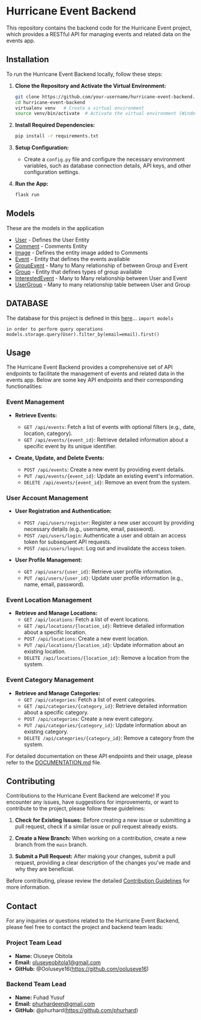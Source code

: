 # Hurricane Event Backend

This repository contains the backend code for the Hurricane Event project, which provides a RESTful API for managing events and related data on the events app.

## Installation

To run the Hurricane Event Backend locally, follow these steps:

1. **Clone the Repository and Activate the Virtual Environment:** 
   ```bash
   git clone https://github.com/your-username/hurricane-event-backend.git
   cd hurricane-event-backend
   virtualenv venv   # Create a virtual environment
   source venv/bin/activate  # Activate the virtual environment (Windows users: use venv\Scripts\activate)
   ```

2. **Install Required Dependencies:** 
   ```bash
   pip install -r requirements.txt
   ```

3. **Setup Configuration:** 
   - Create a `config.py` file and configure the necessary environment variables, such as database connection details, API keys, and other configuration settings.

4. **Run the App:** 
   ```bash
   flask run
   ```
## Models
These are the models in the application
* [User](models/user.py) - Defines the User Entity
* [Comment](models/comment.py) - Comments Entity
* [Image](models/image.py) - Defines the entity image added to Comments
* [Event](models/event.py) - Entity that defines the events available
* [GroupEvent](models/group_event.py) - Many to Many relationship of between Group and Event
* [Group](models/group.py) - Entity that defines types of group available
* [InterestedEvent](models/interested_event.py) - Many to Many relationship between User and Event
* [UserGroup](models/user_group.py) - Many to many relationship table between User and Group

## DATABASE
The database for this project is defined in this [here](models/engine/database.py)...
`import models`

`in order to perform query operations`
`models.storage.query(User).filter_by(email=email).first()`

## Usage

The Hurricane Event Backend provides a comprehensive set of API endpoints to facilitate the management of events and related data in the events app. Below are some key API endpoints and their corresponding functionalities:

### Event Management

- **Retrieve Events:**
  - `GET /api/events`: Fetch a list of events with optional filters (e.g., date, location, category).
  - `GET /api/events/{event_id}`: Retrieve detailed information about a specific event by its unique identifier.

- **Create, Update, and Delete Events:**
  - `POST /api/events`: Create a new event by providing event details.
  - `PUT /api/events/{event_id}`: Update an existing event's information.
  - `DELETE /api/events/{event_id}`: Remove an event from the system.

### User Account Management

- **User Registration and Authentication:**
  - `POST /api/users/register`: Register a new user account by providing necessary details (e.g., username, email, password).
  - `POST /api/users/login`: Authenticate a user and obtain an access token for subsequent API requests.
  - `POST /api/users/logout`: Log out and invalidate the access token.

- **User Profile Management:**
  - `GET /api/users/{user_id}`: Retrieve user profile information.
  - `PUT /api/users/{user_id}`: Update user profile information (e.g., name, email, password).

### Event Location Management

- **Retrieve and Manage Locations:**
  - `GET /api/locations`: Fetch a list of event locations.
  - `GET /api/locations/{location_id}`: Retrieve detailed information about a specific location.
  - `POST /api/locations`: Create a new event location.
  - `PUT /api/locations/{location_id}`: Update information about an existing location.
  - `DELETE /api/locations/{location_id}`: Remove a location from the system.

### Event Category Management

- **Retrieve and Manage Categories:**
  - `GET /api/categories`: Fetch a list of event categories.
  - `GET /api/categories/{category_id}`: Retrieve detailed information about a specific category.
  - `POST /api/categories`: Create a new event category.
  - `PUT /api/categories/{category_id}`: Update information about an existing category.
  - `DELETE /api/categories/{category_id}`: Remove a category from the system.


For detailed documentation on these API endpoints and their usage, please refer to the [DOCUMENTATION.md](DOCUMENTATION.md) file.

## Contributing

Contributions to the Hurricane Event Backend are welcome! If you encounter any issues, have suggestions for improvements, or want to contribute to the project, please follow these guidelines:

1. **Check for Existing Issues:** Before creating a new issue or submitting a pull request, check if a similar issue or pull request already exists.

2. **Create a New Branch:** When working on a contribution, create a new branch from the `main` branch.

3. **Submit a Pull Request:** After making your changes, submit a pull request, providing a clear description of the changes you've made and why they are beneficial.

Before contributing, please review the detailed [Contribution Guidelines](CONTRIBUTING.md) for more information.

## Contact

For any inquiries or questions related to the Hurricane Event Backend, please feel free to contact the project and backend team leads:

### Project Team Lead

- **Name:** Oluseye Obitola
- **Email:** oluseyeobitola1@gmail.com
- **GitHub:** @Ooluseye16(https://github.com/ooluseye16)

### Backend Team Lead

- **Name:**  Fuhad Yusuf
- **Email:** phurhardeen@gmail.com
- **GitHub:** @phurhard(https://github.com/phurhard)


